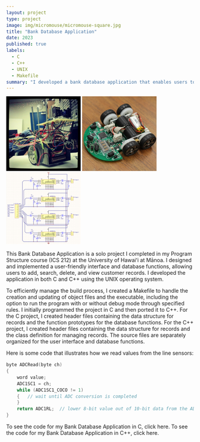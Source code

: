 ```yaml
---
layout: project
type: project
image: img/micromouse/micromouse-square.jpg
title: "Bank Database Application"
date: 2023
published: true
labels:
  - C
  - C++
  - UNIX
  - Makefile
summary: "I developed a bank database application that enables users to add, search, delete, and view customer records in both C and C++."
---
```


<div class="text-center p-4">
  <img width="200px" src="../img/micromouse/micromouse-robot.png" class="img-thumbnail" >
  <img width="200px" src="../img/micromouse/micromouse-robot-2.jpg" class="img-thumbnail" >
  <img width="200px" src="../img/micromouse/micromouse-circuit.png" class="img-thumbnail" >
</div>

This Bank Database Application is a solo project I completed in my Program Structure course (ICS 212) at the University of Hawaiʻi at Mānoa. I designed and implemented a user-friendly interface and database functions, allowing users to add, search, delete, and view customer records. I developed the application in both C and C++ using the UNIX operating system.

To efficiently manage the build process, I created a Makefile to handle the creation and updating of object files and the executable, including the option to run the program with or without debug mode through specified rules. I initially programmed the project in C and then ported it to C++. For the C project, I created header files containing the data structure for records and the function prototypes for the database functions. For the C++ project, I created header files containing the data structure for records and the class definition for managing records. The source files are separately organized for the user interface and database functions.



Here is some code that illustrates how we read values from the line sensors:

```cpp
byte ADCRead(byte ch)
{
    word value;
    ADC1SC1 = ch;
    while (ADC1SC1_COCO != 1)
    {   // wait until ADC conversion is completed   
    }
    return ADC1RL;  // lower 8-bit value out of 10-bit data from the ADC
}
```

To see the code for my Bank Database Application in C, click here. To see the code for my Bank Database Application in C++, click here.
